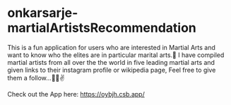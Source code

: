 # onkarsarje-martialArtistsRecommendation
This is a fun application for users who are interested in Martial Arts and want to know who the elites are in particular marital arts.🥊 
I have compiled martial artists from all over the the world in five leading martial arts and given links to their instagram profile or wikipedia page, Feel free to give them a follow...🥋🔥✌

Check out the App here: https://oybjh.csb.app/
